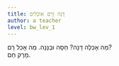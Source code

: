```yaml
---
title: דָּנָה וְרָם אוֹכְלִים
author: a teacher
level: bw_lev_1
---
```

מַה אָכְלָה דָּנָה? 
חַסָּה וּבַנָּנָה.
מַה אָכַל רָם?\
מָרָק חַם.